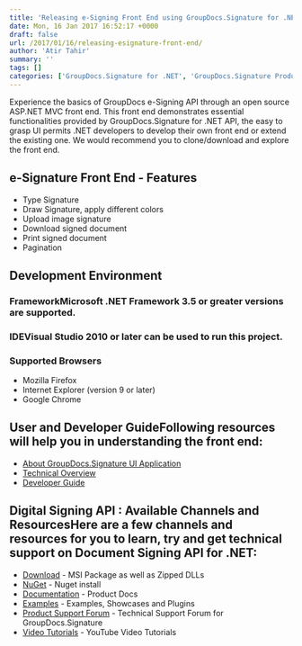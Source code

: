```yaml
---
title: 'Releasing e-Signing Front End using GroupDocs.Signature for .NET'
date: Mon, 16 Jan 2017 16:52:17 +0000
draft: false
url: /2017/01/16/releasing-esignature-front-end/
author: 'Atir Tahir'
summary: ''
tags: []
categories: ['GroupDocs.Signature for .NET', 'GroupDocs.Signature Product Family']
---
```


Experience the basics of GroupDocs e-Signing API through an open source ASP.NET MVC front end. This front end demonstrates essential functionalities provided by GroupDocs.Signature for .NET API, the easy to grasp UI permits .NET developers to develop their own front end or extend the existing one. We would recommend you to clone/download and explore the front end.

## e-Signature Front End - Features

*   Type Signature
*   Draw Signature, apply different colors
*   Upload image signature
*   Download signed document
*   Print signed document
*   Pagination

## Development Environment

### FrameworkMicrosoft .NET Framework 3.5 or greater versions are supported.

### IDEVisual Studio 2010 or later can be used to run this project.

### Supported Browsers

*   Mozilla Firefox
*   Internet Explorer (version 9 or later)
*   Google Chrome

## User and Developer GuideFollowing resources will help you in understanding the front end:

*   [About GroupDocs.Signature UI Application](https://docs.groupdocs.com/signature/net)
*   [Technical Overview](https://docs.groupdocs.com/signature/net)
*   [Developer Guide](https://docs.groupdocs.com/signature/net)

## Digital Signing API : Available Channels and ResourcesHere are a few channels and resources for you to learn, try and get technical support on **Document Signing API for .NET**:

*   [Download](http://www.groupdocs.com/downloads/signature/net "GroupDocs.Signature for .NET Downloads") - MSI Package as well as Zipped DLLs
*   [NuGet](https://www.nuget.org/packages/groupdocs-signature-dotnet "GroupDocs.Signature for .NET NuGet") - Nuget install
*   [Documentation](https://docs.groupdocs.com/display/signaturenet/Home "Signing API Documentation") - Product Docs
*   [Examples](https://github.com/groupdocs-signature/GroupDocs.Signature-for.NET "Signing API Examples") - Examples, Showcases and Plugins
*   [Product Support Forum](http://www.groupdocs.com/Community/forums/groupdocs.signature-product-family/6/showforum.aspx "GroupDocs.Signature for .NET Support forum") \- Technical Support Forum for GroupDocs.Signature
*   [Video Tutorials](https://www.youtube.com/channel/UCXfvjjoMbyvpUlzD4A7oBuA "GroupDocs.Signature for .NET  tutorials") \- YouTube Video Tutorials




